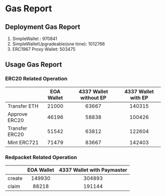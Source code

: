 # Gas Report

## Deployment Gas Report

1. SimpleWallet : 970841
2. SimpleWalletUpgradeable(one time): 1012766
3. ERC1967 Proxy Wallet: 503475

## Usage Gas Report

### ERC20 Related Operation

<!-- begin Wallet -->

|                | EOA Wallet | 4337 Wallet without EP | 4337 Wallet with EP |
| -------------- | :--------: | :--------------------: | :-----------------: |
| Transfer ETH   |   21000    |         63667          |       140315        |
| Approve ERC20  |   46196    |         58838          |       100426        |
| Transfer ERC20 |   51542    |         63812          |       122604        |
| Mint ERC721    |   71479    |         83667          |       142403        |

<!-- end Wallet -->

### Redpacket Related Operation

<!-- begin Paymaster -->

|        | EOA Wallet | 4337 Wallet with Paymaster |
| ------ | :--------: | :------------------------: |
| create |   149930   |           304893           |
| claim  |   88218    |           191144           |

<!-- end Paymaster -->
